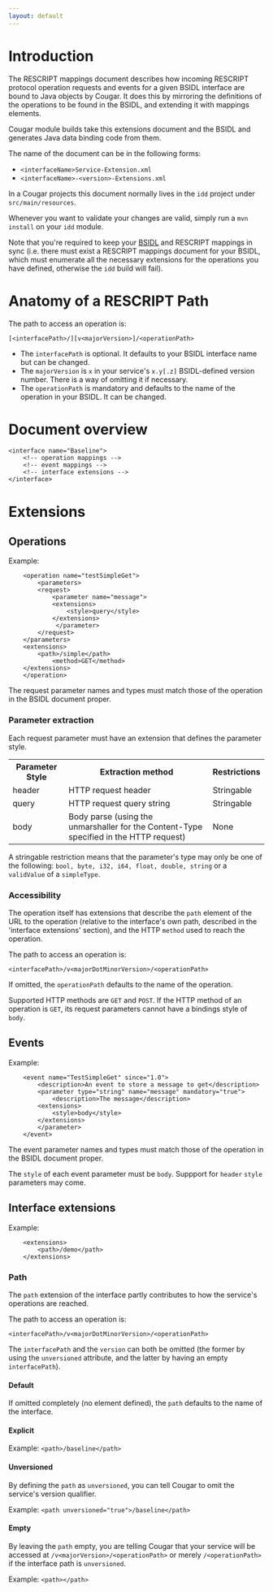 ```yaml
---
layout: default
---
```

# Introduction

The RESCRIPT mappings document describes how incoming RESCRIPT protocol operation requests and events for a given BSIDL
interface are bound to Java objects by Cougar.  It does this by mirroring the definitions of the operations to be found
in the BSIDL, and extending it with mappings elements.

Cougar module builds take this extensions document and the BSIDL and generates Java data binding code from them.

The name of the document can be in the following forms:

* ```<interfaceName>Service-Extension.xml```
* ```<interfaceName>-<version>-Extensions.xml```

In a Cougar projects this document normally lives in the ```idd``` project under ```src/main/resources```.

Whenever you want to validate your changes are valid, simply run a ```mvn install``` on your ```idd``` module. 

Note that you're required to keep your [BSIDL](Defining_Your_interface_in_BSIDL_for_Cougar.html) and RESCRIPT mappings
in sync (i.e. there must exist a RESCRIPT mappings document for your BSIDL, which must enumerate all the necessary
extensions for the operations you have defined, otherwise the ```idd``` build will fail).

# Anatomy of a RESCRIPT Path

The path to access an operation is:

```
[<interfacePath>/][v<majorVersion>]/<operationPath>
```

* The ```interfacePath``` is optional.  It defaults to your BSIDL interface name but can be changed.
* The ```majorVersion``` is ```x``` in your service's ```x.y[.z]``` BSIDL-defined version number.  There is a way of
omitting it if necessary.
* The ```operationPath``` is mandatory and defaults to the name of the operation in your BSIDL.  It can be changed.

# Document overview

```
<interface name="Baseline">
    <!-- operation mappings -->
    <!-- event mappings -->
    <!-- interface extensions -->
</interface>
```

# Extensions

## Operations

Example:

```
    <operation name="testSimpleGet">
        <parameters>
	    <request>
	        <parameter name="message">
		    <extensions>
		        <style>query</style>
		    </extensions>
	         </parameter>
	    </request>
	</parameters>
	<extensions>
	    <path>/simple</path>
            <method>GET</method>
	</extensions>
    </operation>
```

The request parameter names and types must match those of the operation in the BSIDL document proper.

### Parameter extraction

Each request parameter must have an extension that defines the parameter style.

<table>
<tr>
<th>Parameter Style</th><th>Extraction method</th><th>Restrictions</th></tr>
<tr>
<td>header</td>
<td>HTTP request header</td>
<td>Stringable</td>
</tr>
<tr>
<td>query</td>
<td>HTTP request query string</td>
<td>Stringable</td>
</tr>
<tr>
<td>body</td>
<td>Body parse (using the unmarshaller for the Content-Type specified in the HTTP request)</td>
<td>None</td>
</tr>
</table>

A stringable restriction means that the parameter's type may only be one of the following:
```bool, byte, i32, i64, float, double, string``` or a ```validValue``` of a ```simpleType```.

### Accessibility

The operation itself has extensions that describe the ```path``` element of the URL to the operation (relative to the
interface's own path, described in the 'interface extensions' section), and the HTTP ```method``` used to reach the operation.

The path to access an operation is:

```
<interfacePath>/v<majorDotMinorVersion>/<operationPath>
```

If omitted, the ```operationPath``` defaults to the name of the operation.

Supported HTTP methods are ```GET``` and ```POST```.  If the HTTP method of an operation is ```GET```, its request
parameters cannot have a bindings style of ```body```.

## Events

Example:

```
    <event name="TestSimpleGet" since="1.0">
        <description>An event to store a message to get</description>
        <parameter type="string" name="message" mandatory="true">
            <description>The message</description>
	    <extensions>
	        <style>body</style>
	    </extensions>
        </parameter>
    </event>
```

The event parameter names and types must match those of the operation in the BSIDL document proper.

The ```style``` of each event parameter must be ```body```.  Suppport for ```header``` ```style``` parameters may come. 

## Interface extensions

Example:

```
    <extensions>
        <path>/demo</path>
    </extensions>
```

### Path

The ```path``` extension of the interface partly contributes to how the service's operations are reached.

The path to access an operation is:

```
<interfacePath>/v<majorDotMinorVersion>/<operationPath>
```

The ```interfacePath``` and the ```version``` can both be omitted (the former by using the ```unversioned``` attribute,
and the latter by having an empty ```interfacePath```).

#### Default

If omitted completely (no element defined), the ```path``` defaults to the name of the interface.

#### Explicit

Example: ```<path>/baseline</path>```

#### Unversioned

By defining the ```path``` as ```unversioned```, you can tell Cougar to omit the service's version qualifier.

Example: ```<path unversioned="true">/baseline</path>```

#### Empty

By leaving the ```path``` empty, you are telling Cougar that your service will be accessed at ```/v<majorVersion>/<operationPath>```
or merely ```/<operationPath>``` if the interface path is ```unversioned```.

Example: ```<path></path>```